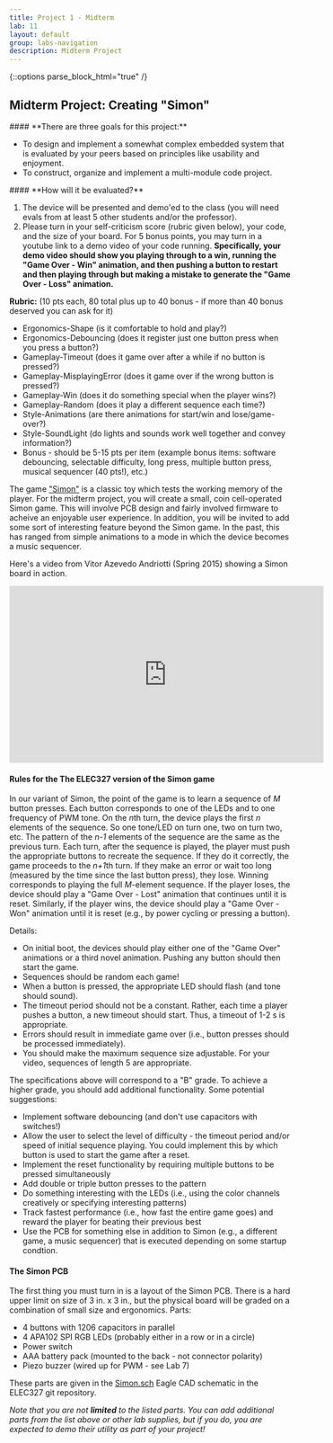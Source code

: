 ```yaml
---
title: Project 1 - Midterm
lab: 11
layout: default
group: labs-navigation
description: Midterm Project 
---
```


{::options parse_block_html="true" /}

## Midterm Project: Creating "Simon"

<div class="alert alert-info" role="alert">
#### **There are three goals for this project:**

  - To design and implement a somewhat complex embedded system that is evaluated by your peers
    based on principles like usability and enjoyment.
  - To construct, organize and implement a multi-module code project.
  
</div>

<div class="alert alert-danger" role="alert">
#### **How will it be evaluated?**

  1. The device will be presented and demo'ed to the class (you will need evals from at least
  5 other students and/or the professor).
  2. Please turn in your self-criticism score (rubric given below), your code, and the size of
  your board. For 5 bonus points, you may turn in a youtube link to a demo video of your
  code running.  **Specifically, your demo video should show you playing through to a win,
  running the "Game Over - Win" animation, and then pushing a button to restart and then
  playing through but making a mistake to generate the "Game Over - Loss" animation.**

  **Rubric:** (10 pts each, 80 total plus up to 40 bonus - if more than 40 bonus deserved you
  can ask for it) 
  - Ergonomics-Shape (is it comfortable to hold and play?)
  - Ergonomics-Debouncing (does it register just one button press when you press a button?)
  - Gameplay-Timeout (does it game over after a while if no button is pressed?)
  - Gameplay-MisplayingError (does it game over if the wrong button is pressed?)
  - Gameplay-Win (does it do something special when the player wins?)
  - Gameplay-Random (does it play a different sequence each time?)
  - Style-Animations (are there animations for start/win and lose/game-over?)
  - Style-SoundLight (do lights and sounds work well together and convey information?)
  - Bonus - should be 5-15 pts per item (example bonus items: software debouncing, selectable
    difficulty, long press, multiple button press, musical sequencer (40 pts!), etc.)

</div>


The game ["Simon"](https://en.wikipedia.org/wiki/Simon_(game)) is a classic toy which tests the
working memory of the player. For the midterm project, you will create a small,
coin cell-operated Simon game. This will involve PCB design and fairly involved firmware to
acheive an enjoyable user experience. In addition, you will be invited to add some sort of
interesting feature beyond the Simon game. In the past, this has ranged from simple animations
to a mode in which the device becomes a music sequencer.

Here's a video from Vitor Azevedo Andriotti (Spring 2015) showing a Simon board in action.

<iframe width="560" height="315" src="https://www.youtube.com/embed/nrsBVdJFrKc"
frameborder="0" allowfullscreen></iframe>

#### Rules for the The ELEC327 version of the Simon game

In our variant of Simon, the point of the game is to learn a sequence of *M* button presses.
Each button corresponds to one of the LEDs and to one frequency of PWM tone. On the *n*th turn,
the device plays the first *n* elements of the sequence. So one tone/LED on turn one, two on
turn two, etc. The pattern of the *n-1* elements of the sequence are the same as the previous
turn. Each turn, after the sequence is played, the player must push the appropriate buttons to
recreate the sequence. If they do it correctly, the game proceeds to the *n+1*th turn. If they
make an error or wait too long (measured by the time since the last button press), they lose.
Winning corresponds to playing the full *M*-element sequence. If the player loses, the device
should play a "Game Over - Lost" animation that continues until it is reset. Similarly, if the
player wins, the device should play a "Game Over - Won" animation until it is reset (e.g., by
power cycling or pressing a button). 

Details:

  - On initial boot, the devices should play either one of the "Game Over" animations or a
    third novel animation. Pushing any button should then start the game.
  - Sequences should be random each game!
  - When a button is pressed, the appropriate LED should flash (and tone should sound).
  - The timeout period should not be a constant. Rather, each time a player pushes a button, a
    new timeout should start. Thus, a timeout of 1-2 s is appropriate.
  - Errors should result in immediate game over (i.e., button presses should be processed
    immediately).
  - You should make the maximum sequence size adjustable. For your video, sequences of length 5
    are appropriate.

The specifications above will correspond to a "B" grade. To achieve a higher grade, you should
add additional functionality. Some potential suggestions:
  
  - Implement software debouncing (and don't use capacitors with switches!)
  - Allow the user to select the level of difficulty - the timeout period and/or speed of initial
    sequence playing. You could implement this by which button is used to start the game after
    a reset.
  - Implement the reset functionality by requiring multiple buttons to be pressed
    simultaneously
  - Add double or triple button presses to the pattern
  - Do something interesting with the LEDs (i.e., using the color channels creatively or
    specifying interesting patterns)
  - Track fastest performance (i.e., how fast the entire game goes) and reward the player for
    beating their previous best
  - Use the PCB for something else in addition to Simon (e.g., a different game, a music
    sequencer) that is executed depending on some startup condtion.


#### The Simon PCB

The first thing you must turn in is a layout of the Simon PCB. There is a hard upper limit on
size of 3 in. x 3 in., but the physical board will be graded on a combination of small size and
ergonomics. Parts:

  + 4 buttons with 1206 capacitors in parallel
  + 4 APA102 SPI RGB LEDs (probably either in a row or in a circle)
  + Power switch
  + AAA battery pack (mounted to the back - not connector polarity)
  + Piezo buzzer (wired up for PWM - see Lab 7)

These parts are given in the
[Simon.sch](https://raw.githubusercontent.com/ckemere/ELEC327/master/Labs/Midterm/Simon.sch)
Eagle CAD schematic in the ELEC327 git repository. 

*Note that you are not **limited** to the listed parts. You can add additional parts from the
list above or other lab supplies, but if you do, you are expected to demo their utility as part
of your project!*



